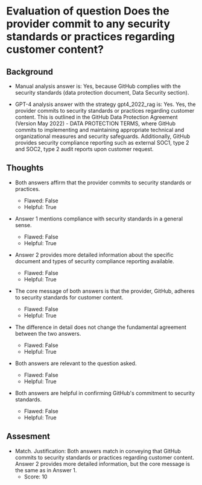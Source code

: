 # Evaluation of question Does the provider commit to any security standards or practices regarding customer content?
## Background
- Manual analysis answer is: Yes, because GitHub complies with the security standards (data protection document, Data Security section).

- GPT-4 analysis answer with the strategy gpt4_2022_rag is: Yes. Yes, the provider commits to security standards or practices regarding customer content. This is outlined in the GitHub Data Protection Agreement (Version May 2022) - DATA PROTECTION TERMS, where GitHub commits to implementing and maintaining appropriate technical and organizational measures and security safeguards. Additionally, GitHub provides security compliance reporting such as external SOC1, type 2 and SOC2, type 2 audit reports upon customer request.
## Thoughts
- Both answers affirm that the provider commits to security standards or practices.
  - Flawed: False
  - Helpful: True

- Answer 1 mentions compliance with security standards in a general sense.
  - Flawed: False
  - Helpful: True

- Answer 2 provides more detailed information about the specific document and types of security compliance reporting available.
  - Flawed: False
  - Helpful: True

- The core message of both answers is that the provider, GitHub, adheres to security standards for customer content.
  - Flawed: False
  - Helpful: True

- The difference in detail does not change the fundamental agreement between the two answers.
  - Flawed: False
  - Helpful: True

- Both answers are relevant to the question asked.
  - Flawed: False
  - Helpful: True

- Both answers are helpful in confirming GitHub's commitment to security standards.
  - Flawed: False
  - Helpful: True

## Assesment
- Match. Justification: Both answers match in conveying that GitHub commits to security standards or practices regarding customer content. Answer 2 provides more detailed information, but the core message is the same as in Answer 1.
  - Score: 10

